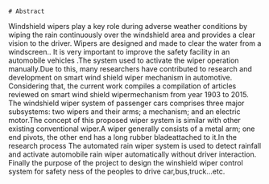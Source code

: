                                                                            # Abstract 
  Windshield wipers play a key role during adverse weather conditions by wiping the rain continuously over the windshield area and provides a clear vision to the driver.
  Wipers are designed and made to clear the water from a windscreen.. It is very important to improve the safety facility in an automobile vehicles .The system used to
  activate the wiper operation manually.Due to this, many researchers have contributed to research and development on smart wind shield wiper mechanism in automotive.
  Considering that, the current work compiles a compilation of articles reviewed on smart wind shield wipermechanism from year 1903 to 2015. The windshield wiper system 
  of passenger cars comprises three major subsystems: two wipers and their arms; a mechanism; and an electric motor.The concept of this proposed wiper system is similar
  with other existing conventional wiper.A wiper generally consists of a metal arm; one end pivots, the other end has a long rubber bladeattached to it.In the research
  process The automated rain wiper system is used to detect rainfall and activate automobile rain wiper automatically without driver interaction. 
  Finally the purpose of the project to design the winshield wiper control system for safety ness of the peoples to drive car,bus,truck...etc.
  
